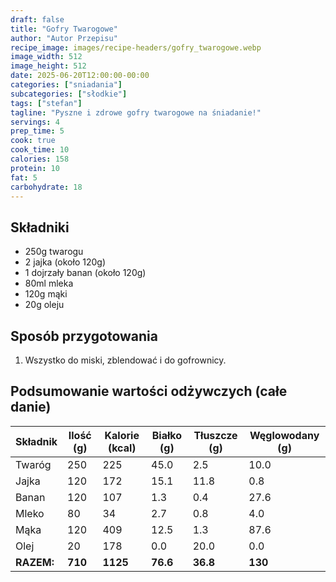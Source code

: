 ```yaml
---
draft: false
title: "Gofry Twarogowe"
author: "Autor Przepisu"
recipe_image: images/recipe-headers/gofry_twarogowe.webp
image_width: 512
image_height: 512
date: 2025-06-20T12:00:00-00:00
categories: ["sniadania"]
subcategories: ["słodkie"]
tags: ["stefan"]
tagline: "Pyszne i zdrowe gofry twarogowe na śniadanie!"
servings: 4
prep_time: 5
cook: true
cook_time: 10
calories: 158
protein: 10
fat: 5
carbohydrate: 18
---
```


## Składniki
- 250g twarogu
- 2 jajka (około 120g)
- 1 dojrzały banan (około 120g)
- 80ml mleka
- 120g mąki
- 20g oleju

## Sposób przygotowania
1. Wszystko do miski, zblendować i do gofrownicy.

## Podsumowanie wartości odżywczych (całe danie)

| Składnik         | Ilość (g) | Kalorie (kcal) | Białko (g) | Tłuszcze (g) | Węglowodany (g) |
|------------------|-----------|---------------|------------|--------------|-----------------|
| Twaróg           | 250       | 225           | 45.0       | 2.5          | 10.0            |
| Jajka            | 120       | 172           | 15.1       | 11.8         | 0.8             |
| Banan            | 120       | 107           | 1.3        | 0.4          | 27.6            |
| Mleko            | 80        | 34            | 2.7        | 0.8          | 4.0             |
| Mąka             | 120       | 409           | 12.5       | 1.3          | 87.6            |
| Olej             | 20        | 178           | 0.0        | 20.0         | 0.0             |
| **RAZEM:**       | **710**   | **1125**      | **76.6**   | **36.8**     | **130**         |